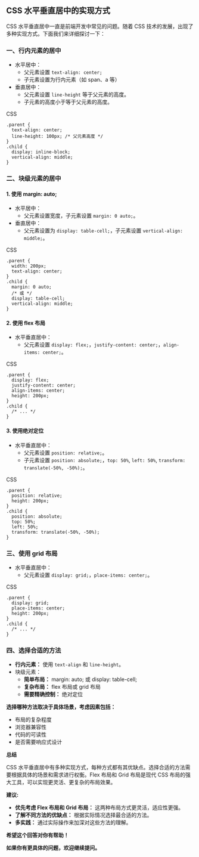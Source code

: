 ## CSS 水平垂直居中的实现方式

CSS 水平垂直居中一直是前端开发中常见的问题。随着 CSS 技术的发展，出现了多种实现方式。下面我们来详细探讨一下：

### 一、行内元素的居中

- 水平居中：
  - 父元素设置 `text-align: center;`
  - 子元素设置为行内元素（如 span、a 等）
- 垂直居中：
  - 父元素设置 `line-height` 等于父元素的高度。
  - 子元素的高度小于等于父元素的高度。

CSS

```
.parent {
  text-align: center;
  line-height: 100px; /* 父元素高度 */
}
.child {
  display: inline-block;
  vertical-align: middle;
}
```

### 二、块级元素的居中

#### 1. 使用 margin: auto;

- 水平居中：
  - 父元素设置宽度，子元素设置 `margin: 0 auto;`。
- 垂直居中：
  - 父元素设置为 `display: table-cell;`，子元素设置 `vertical-align: middle;`。

CSS

```
.parent {
  width: 200px;
  text-align: center;
}
.child {
  margin: 0 auto;
  /* 或 */
  display: table-cell;
  vertical-align: middle;
}
```

#### 2. 使用 flex 布局

- 水平垂直居中：
  - 父元素设置 `display: flex;`，`justify-content: center;`，`align-items: center;`。

CSS

```
.parent {
  display: flex;
  justify-content: center;
  align-items: center;
  height: 200px;
}
.child {
  /* ... */
}
```

#### 3. 使用绝对定位

- 水平垂直居中：
  - 父元素设置 `position: relative;`。
  - 子元素设置 `position: absolute;`，`top: 50%`, `left: 50%`, `transform: translate(-50%, -50%);`。

CSS

```
.parent {
  position: relative;
  height: 200px;
}
.child {
  position: absolute;
  top: 50%;
  left: 50%;
  transform: translate(-50%, -50%);
}
```

### 三、使用 grid 布局

- 水平垂直居中：
  - 父元素设置 `display: grid;`，`place-items: center;`。

CSS

```
.parent {
  display: grid;
  place-items: center;
  height: 200px;
}
.child {
  /* ... */
}
```

### 四、选择合适的方法

- **行内元素：** 使用 `text-align` 和 `line-height`。
- 块级元素：
  - **简单布局：** margin: auto; 或 display: table-cell;
  - **复杂布局：** flex 布局或 grid 布局
  - **需要精确控制：** 绝对定位

**选择哪种方法取决于具体场景，考虑因素包括：**

- 布局的复杂程度
- 浏览器兼容性
- 代码的可读性
- 是否需要响应式设计

**总结**

CSS 水平垂直居中有多种实现方式，每种方式都有其优缺点。选择合适的方法需要根据具体的场景和需求进行权衡。Flex 布局和 Grid 布局是现代 CSS 布局的强大工具，可以实现更灵活、更复杂的布局效果。

**建议:**

- **优先考虑 Flex 布局和 Grid 布局：** 这两种布局方式更灵活，适应性更强。
- **了解不同方法的优缺点：** 根据实际情况选择最合适的方法。
- **多实践：** 通过实际操作来加深对这些方法的理解。

**希望这个回答对你有帮助！**

**如果你有更具体的问题，欢迎继续提问。**